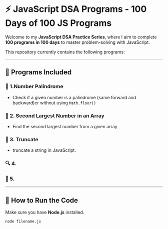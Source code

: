 # ⚡ JavaScript DSA Programs - 100 Days of 100 JS Programs

Welcome to my **JavaScript DSA Practice Series**, where I aim to complete **100 programs in 100 days** to master problem-solving with JavaScript.

This repository currently contains the following programs:

---

## 📘 Programs Included

### 🔢 1.Number Palindrome
- Check if a given number is a palindrome (same forward and backward)er without using `Math.floor()`

### 🧮 2. Second Largest Number in an Array
- Find the second largest number from a given array

### 🔁 3. Truncate 
- truncate a string in JavaScript.

### 🔍 4. 

### 🔄 5. 

---

## 🚀 How to Run the Code

Make sure you have **Node.js** installed.

```bash
node filename.js
